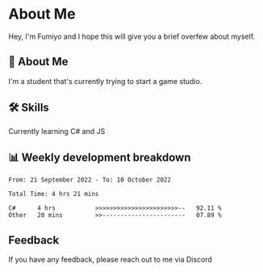 
# About Me

Hey, I'm Fumiyo and I hope this will give you a brief overfew about myself.


## 🚀 About Me
I'm a student that's currently trying to start a game studio.


## 🛠 Skills

Currently learning C# and JS


## 📊 Weekly development breakdown
<!--START_SECTION:waka-->

```text
From: 21 September 2022 - To: 10 October 2022

Total Time: 4 hrs 21 mins

C#      4 hrs           >>>>>>>>>>>>>>>>>>>>>>>--   92.11 %
Other   20 mins         >>-----------------------   07.89 %
```

<!--END_SECTION:waka-->


## Feedback

If you have any feedback, please reach out to me via Discord
